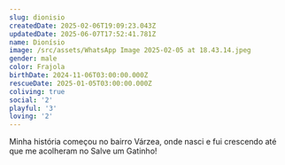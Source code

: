 ```yaml
---
slug: dionisio
createdDate: 2025-02-06T19:09:23.043Z
updatedDate: 2025-06-07T17:52:41.781Z
name: Dionísio
image: /src/assets/WhatsApp Image 2025-02-05 at 18.43.14.jpeg
gender: male
color: Frajola
birthDate: 2024-11-06T03:00:00.000Z
rescueDate: 2025-01-05T03:00:00.000Z
coliving: true
social: '2'
playful: '3'
loving: '2'
---
```


Minha história começou no bairro Várzea, onde nasci e fui crescendo até que me acolheram no Salve um Gatinho! 
